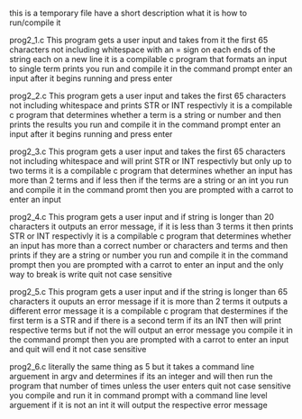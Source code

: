 this is a temporary file
	have a short description
	what it is
	how to run/compile it


prog2_1.c
	This program gets a user input and takes from it the first 65 characters not including whitespace with an = sign on each ends of the string each on a new line
    it is a compilable c program that formats an input to single term prints
    you run and compile it in the command prompt enter an input after it begins running and press enter 

prog2_2.c
    This program gets a user input and takes the first 65 characters not including whitespace and prints STR or INT respectivly
    it is a compilable c program that determines whether a term is a string or number and then prints the results
    you run and compile it in the command prompt enter an input after it begins running and press enter 

prog2_3.c
    This program gets a user input and takes the first 65 characters not including whitespace and will print STR or INT respectivly but only up to two terms
    it is a compilable c program that determines whether an input has more than 2 terms and if less then if the terms are a string or an int
    you run and compile it in the command promt then you are prompted with a carrot to enter an input 

prog2_4.c
    This program gets a user input and if string is longer than 20 characters it outputs an error message, if it is less than 3 terms it then prints STR or INT respectivly
    it is a compilable c program that determines whether an input has more than a correct number or characters and terms and then prints if they are a string or number
    you run and compile it in the command prompt then you are prompted with a carrot to enter an input and the only way to break is write quit not case sensitive 

prog2_5.c
    This program gets a user input and if the string is longer than 65 characters it ouputs an error message if it is more than 2 terms it outputs a different error message
    it is a compilable c program that destermines if the first term is a STR and if there is a second term if its an INT then will print respective terms but if not the will 
    output an error message you compile it in the command prompt then you are prompted with a carrot to enter an input and quit will end it not case sensitive

prog2_6.c
    literally the same thing as 5 but it takes a command line arguement in argv and determines if its an integer and will then run the program that number of times unless the 
    user enters quit not case sensitive
    you compile and run it in command prompt with a command line level arguement if it is not an int it will output the respective error message



